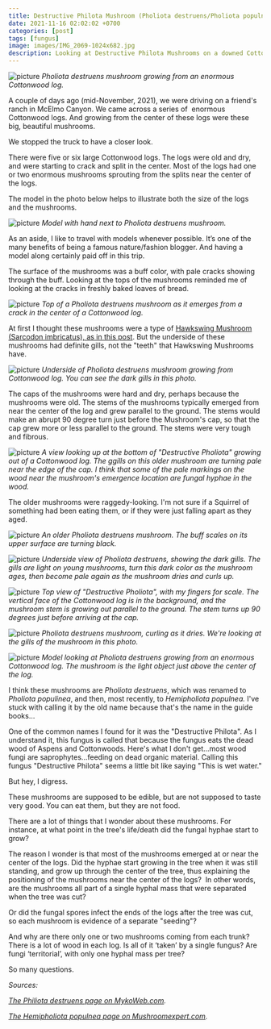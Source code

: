 ```yaml
---
title: Destructive Philota Mushroom (Pholiota destruens/Pholiota populnea/Hemipholiota populnea)
date: 2021-11-16 02:02:02 +0700
categories: [post]
tags: [fungus]
image: images/IMG_2069-1024x682.jpg
description: Looking at Destructive Philota Mushrooms on a downed Cottonwood in Southwestern Colorado
---
```


![picture](images/IMG_2069-1024x682.jpg)
*_Pholiota destruens_ mushroom growing from an enormous Cottonwood log.*

A couple of days ago (mid-November, 2021), we were driving on a friend's ranch in McElmo Canyon. We came across a series of  enormous Cottonwood logs. And growing from the center of these logs were these big, beautiful mushrooms.

We stopped the truck to have a closer look.

<!--more-->

There were five or six large Cottonwood logs. The logs were old and dry, and were starting to crack and split in the center. Most of the logs had one or two enormous mushrooms sprouting from the splits near the center of the logs.

The model in the photo below helps to illustrate both the size of the logs and the mushrooms.

![picture](images/IMG_2075-682x1024.jpg)
*Model with hand next to _Pholiota destruens_ mushroom.*

As an aside, I like to travel with models whenever possible. It’s one of the many benefits of being a famous nature/fashion blogger. And having a model along certainly paid off in this trip.

The surface of the mushrooms was a buff color, with pale cracks showing through the buff. Looking at the tops of the mushrooms reminded me of looking at the cracks in freshly baked loaves of bread.

![picture](images/IMG_2071-1024x682.jpg)
*Top of a _Pholiota destruens_ mushroom as it emerges from a crack in the center of a Cottonwood log.*

At first I thought these mushrooms were a type of [Hawkswing Mushroom (Sarcodon imbricatus), as in this post](https://tightloop.com/blog/2021/08/01/san-juan-mountain-mushrooms/). But the underside of these mushrooms had definite gills, not the "teeth" that Hawkswing Mushrooms have.

![picture](images/IMG_2073-1024x682.jpg)
*Underside of _Pholiota destruens_ mushroom growing from Cottonwood log. You can see the dark gills in this photo.*

The caps of the mushrooms were hard and dry, perhaps because the mushrooms were old. The stems of the mushrooms typically emerged from near the center of the log and grew parallel to the ground. The stems would make an abrupt 90 degree turn just before the Mushroom's cap, so that the cap grew more or less parallel to the ground. The stems were very tough and fibrous.

![picture](images/IMG_2053-1024x682.jpg)
*A view looking up at the bottom of "Destructive Pholiota" growing out of a Cottonwood log. The ggills on this older mushroom are turning pale near the edge of the cap. I think that some of the pale markings on the wood near the mushroom's emergence location are fungal hyphae in the wood.*

The older mushrooms were raggedy-looking. I'm not sure if a Squirrel of something had been eating them, or if they were just falling apart as they aged.

![picture](images/IMG_2062-1024x682.jpg)
*An older _Pholiota destruens_ mushroom. The buff scales on its upper surface are turning black.*

![picture](images/IMG_2064-1024x682.jpg)
*Underside view of _Pholiota destruens_, showing the dark gills. The gills are light on young mushrooms, turn this dark color as the mushroom ages, then become pale again as the mushroom dries and curls up.*

![picture](images/IMG_2052-1024x802.jpg)
*Top view of "Destructive Pholiota", with my fingers for scale. The vertical face of the Cottonwood log is in the background, and the mushroom stem is growing out parallel to the ground. The stem turns up 90 degrees just before arriving at the cap.*

![picture](images/IMG_2065-682x1024.jpg)
*_Pholiota destruens_ mushroom, curling as it dries. We're looking at the gills of the mushroom in this photo.*

![picture](images/IMG_2067-1024x682.jpg)
*Model looking at _Pholiota destruens_ growing from an enormous Cottonwood log. The mushroom is the light object just above the center of the log.*

I think these mushrooms are _Pholiota destruens_, which was renamed to _Pholiota populinea_, and then, most recently, to _Hemipholiota populnea._ I've stuck with calling it by the old name because that's the name in the guide books...

One of the common names I found for it was the "Destructive Philota". As I understand it, this fungus is called that because the fungus eats the dead wood of Aspens and Cottonwoods. Here's what I don't get...most wood fungi are saprophytes...feeding on dead organic material. Calling this fungus "Destructive Philota" seems a little bit like saying "This is wet water."

But hey, I digress.

These mushrooms are supposed to be edible, but are not supposed to taste very good. You can eat them, but they are not food.

There are a lot of things that I wonder about these mushrooms. For instance, at what point in the tree's life/death did the fungal hyphae start to grow?

The reason I wonder is that most of the mushrooms emerged at or near the center of the logs. Did the hyphae start growing in the tree when it was still standing, and grow up through the center of the tree, thus explaining the positioning of the mushrooms near the center of the logs?  In other words, are the mushrooms all part of a single hyphal mass that were separated when the tree was cut?

Or did the fungal spores infect the ends of the logs after the tree was cut, so each mushroom is evidence of a separate "seeding"?

And why are there only one or two mushrooms coming from each trunk? There is a lot of wood in each log. Is all of it ‘taken’ by a single fungus? Are fungi ‘territorial’, with only one hyphal mass per tree?

So many questions.

_Sources:_

_[The Philiota destruens page on MykoWeb.com](https://www.mykoweb.com/Pholiota/species/Pholiota_destruens_destruens.html)._

_[The Hemipholiota populnea page on Mushroomexpert.com](https://www.mushroomexpert.com/hemipholiota_populnea.html)._
